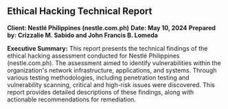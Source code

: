 ## Ethical Hacking Technical Report
**Client:	Nestlé Philippines (nestle.com.ph)**
**Date:	May 10, 2024**
**Prepared by:	Crizzalie M. Sabido and John Francis B. Lomeda**

**Executive Summary:** This report presents the technical findings of the ethical hacking assessment conducted for Nestlé Philippines (nestle.com.ph). The assessment aimed to identify vulnerabilities within the organization's network infrastructure, applications, and systems. Through various testing methodologies, including penetration testing and vulnerability scanning, critical and high-risk issues were discovered. This report provides detailed descriptions of these findings, along with actionable recommendations for 
remediation.
